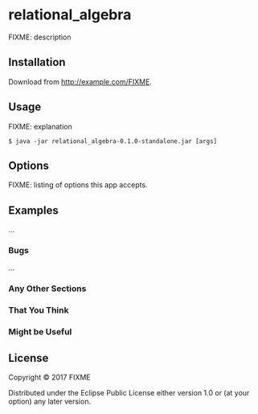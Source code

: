 # relational_algebra

FIXME: description

## Installation

Download from http://example.com/FIXME.

## Usage

FIXME: explanation

    $ java -jar relational_algebra-0.1.0-standalone.jar [args]

## Options

FIXME: listing of options this app accepts.

## Examples

...

### Bugs

...

### Any Other Sections
### That You Think
### Might be Useful

## License

Copyright © 2017 FIXME

Distributed under the Eclipse Public License either version 1.0 or (at
your option) any later version.
